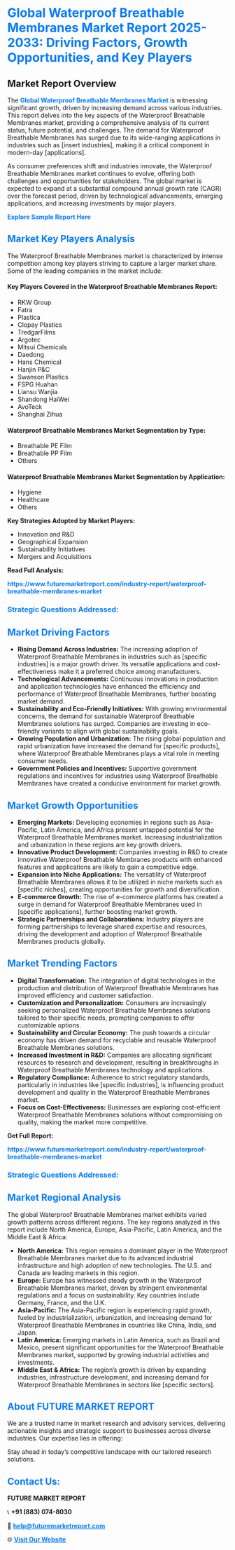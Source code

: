 <h1 style="color: #007BFF;">Global Waterproof Breathable Membranes Market Report 2025-2033: Driving Factors, Growth Opportunities, and Key Players</h1>

<section id="overview">
<h2>Market Report Overview</h2>
<p>The <a href="https://www.futuremarketreport.com/industry-report/waterproof-breathable-membranes-market" style="color: #007BFF; text-decoration: none;"><strong>Global Waterproof Breathable Membranes Market</strong></a> is witnessing significant growth, driven by increasing demand across various industries. This report delves into the key aspects of the Waterproof Breathable Membranes market, providing a comprehensive analysis of its current status, future potential, and challenges. The demand for Waterproof Breathable Membranes has surged due to its wide-ranging applications in industries such as [insert industries], making it a critical component in modern-day [applications].</p>
<p>As consumer preferences shift and industries innovate, the Waterproof Breathable Membranes market continues to evolve, offering both challenges and opportunities for stakeholders. The global market is expected to expand at a substantial compound annual growth rate (CAGR) over the forecast period, driven by technological advancements, emerging applications, and increasing investments by major players.</p>
</section>

<section id="overview">
<p><a href="https://www.futuremarketreport.com/request-sample/reportId=33133" style="color: #007BFF; text-decoration: none;"><strong>Explore Sample Report Here</strong></a></p>
</section>

<section id="key-players">
<h2 style="color: #007BFF;">Market Key Players Analysis</h2>
<p>The Waterproof Breathable Membranes market is characterized by intense competition among key players striving to capture a larger market share. Some of the leading companies in the market include:</p>
<h4>Key Players Covered in the Waterproof Breathable Membranes Report:</h4>
<ul><li>RKW Group</li><li>Fatra</li><li>Plastica</li><li>Clopay Plastics</li><li>TredgarFilms</li><li>Argotec</li><li>Mitsui Chemicals</li><li>Daedong</li><li>Hans Chemical</li><li>Hanjin P&amp;C</li><li>Swanson Plastics</li><li>FSPG Huahan</li><li>Liansu Wanjia</li><li>Shandong HaiWei</li><li>AvoTeck</li><li>Shanghai Zihua</li></ul>
<h4>Waterproof Breathable Membranes Market Segmentation by Type:</h4>
<ul><li>Breathable PE Film</li><li>Breathable PP Film</li><li>Others</li></ul>

<h4>Waterproof Breathable Membranes Market Segmentation by Application:</h4>
<ul><li>Hygiene</li><li>Healthcare</li><li>Others</li></ul>
<p><strong>Key Strategies Adopted by Market Players:</strong></p>
<ul>
<li>Innovation and R&D</li>
<li>Geographical Expansion</li>
<li>Sustainability Initiatives</li>
<li>Mergers and Acquisitions</li>
</ul>
</section>

<section>
<p><strong>Read Full Analysis: </strong></p><a href="https://www.futuremarketreport.com/industry-report/waterproof-breathable-membranes-market" style="color: #007BFF; text-decoration: none;"><strong>https://www.futuremarketreport.com/industry-report/waterproof-breathable-membranes-market</strong></a>
<h3 style="color: #007BFF;">Strategic Questions Addressed:</h3>
</section>

<section id="driving-factors">
<h2 style="color: #007BFF;">Market Driving Factors</h2>
<ul>
<li><strong>Rising Demand Across Industries:</strong> The increasing adoption of Waterproof Breathable Membranes in industries such as [specific industries] is a major growth driver. Its versatile applications and cost-effectiveness make it a preferred choice among manufacturers.</li>
<li><strong>Technological Advancements:</strong> Continuous innovations in production and application technologies have enhanced the efficiency and performance of Waterproof Breathable Membranes, further boosting market demand.</li>
<li><strong>Sustainability and Eco-Friendly Initiatives:</strong> With growing environmental concerns, the demand for sustainable Waterproof Breathable Membranes solutions has surged. Companies are investing in eco-friendly variants to align with global sustainability goals.</li>
<li><strong>Growing Population and Urbanization:</strong> The rising global population and rapid urbanization have increased the demand for [specific products], where Waterproof Breathable Membranes plays a vital role in meeting consumer needs.</li>
<li><strong>Government Policies and Incentives:</strong> Supportive government regulations and incentives for industries using Waterproof Breathable Membranes have created a conducive environment for market growth.</li>
</ul>
</section>

<section id="growth-opportunities">
<h2 style="color: #007BFF;">Market Growth Opportunities</h2>
<ul>
<li><strong>Emerging Markets:</strong> Developing economies in regions such as Asia-Pacific, Latin America, and Africa present untapped potential for the Waterproof Breathable Membranes market. Increasing industrialization and urbanization in these regions are key growth drivers.</li>
<li><strong>Innovative Product Development:</strong> Companies investing in R&D to create innovative Waterproof Breathable Membranes products with enhanced features and applications are likely to gain a competitive edge.</li>
<li><strong>Expansion into Niche Applications:</strong> The versatility of Waterproof Breathable Membranes allows it to be utilized in niche markets such as [specific niches], creating opportunities for growth and diversification.</li>
<li><strong>E-commerce Growth:</strong> The rise of e-commerce platforms has created a surge in demand for Waterproof Breathable Membranes used in [specific applications], further boosting market growth.</li>
<li><strong>Strategic Partnerships and Collaborations:</strong> Industry players are forming partnerships to leverage shared expertise and resources, driving the development and adoption of Waterproof Breathable Membranes products globally.</li>
</ul>
</section>

<section id="trending-factors">
<h2 style="color: #007BFF;">Market Trending Factors</h2>
<ul>
<li><strong>Digital Transformation:</strong> The integration of digital technologies in the production and distribution of Waterproof Breathable Membranes has improved efficiency and customer satisfaction.</li>
<li><strong>Customization and Personalization:</strong> Consumers are increasingly seeking personalized Waterproof Breathable Membranes solutions tailored to their specific needs, prompting companies to offer customizable options.</li>
<li><strong>Sustainability and Circular Economy:</strong> The push towards a circular economy has driven demand for recyclable and reusable Waterproof Breathable Membranes solutions.</li>
<li><strong>Increased Investment in R&D:</strong> Companies are allocating significant resources to research and development, resulting in breakthroughs in Waterproof Breathable Membranes technology and applications.</li>
<li><strong>Regulatory Compliance:</strong> Adherence to strict regulatory standards, particularly in industries like [specific industries], is influencing product development and quality in the Waterproof Breathable Membranes market.</li>
<li><strong>Focus on Cost-Effectiveness:</strong> Businesses are exploring cost-efficient Waterproof Breathable Membranes solutions without compromising on quality, making the market more competitive.</li>
</ul>
</section>

<section>
<p><strong>Get Full Report: </strong></p><a href="https://www.futuremarketreport.com/industry-report/waterproof-breathable-membranes-market" style="color: #007BFF; text-decoration: none;"><strong>https://www.futuremarketreport.com/industry-report/waterproof-breathable-membranes-market</strong></a>
<h3 style="color: #007BFF;">Strategic Questions Addressed:</h3>
</section>


<section id="regional-analysis">
<h2 style="color: #007BFF;">Market Regional Analysis</h2>
<p>The global Waterproof Breathable Membranes market exhibits varied growth patterns across different regions. The key regions analyzed in this report include North America, Europe, Asia-Pacific, Latin America, and the Middle East & Africa:</p>
<ul>
<li><strong>North America:</strong> This region remains a dominant player in the Waterproof Breathable Membranes market due to its advanced industrial infrastructure and high adoption of new technologies. The U.S. and Canada are leading markets in this region.</li>
<li><strong>Europe:</strong> Europe has witnessed steady growth in the Waterproof Breathable Membranes market, driven by stringent environmental regulations and a focus on sustainability. Key countries include Germany, France, and the U.K.</li>
<li><strong>Asia-Pacific:</strong> The Asia-Pacific region is experiencing rapid growth, fueled by industrialization, urbanization, and increasing demand for Waterproof Breathable Membranes in countries like China, India, and Japan.</li>
<li><strong>Latin America:</strong> Emerging markets in Latin America, such as Brazil and Mexico, present significant opportunities for the Waterproof Breathable Membranes market, supported by growing industrial activities and investments.</li>
<li><strong>Middle East & Africa:</strong> The region’s growth is driven by expanding industries, infrastructure development, and increasing demand for Waterproof Breathable Membranes in sectors like [specific sectors].</li>
</ul>
</section>

<footer>
<h2 style="color: #007BFF;">About FUTURE MARKET REPORT</h2>
<p>We are a trusted name in market research and advisory services, delivering actionable insights and strategic support to businesses across diverse industries. Our expertise lies in offering:</p>

<p>Stay ahead in today’s competitive landscape with our tailored research solutions.</p>

<h2 style="color: #007BFF;">Contact Us:</h2>
<p><strong>FUTURE MARKET REPORT</strong></p>
<p>📞 <strong>+91 (883) 074-8030</strong></p>
<p>📧 <strong><a href="mailto:help@futuremarketreport.com" style="color: #007BFF;">help@futuremarketreport.com</a></strong></p>
<p>🌐 <strong><a href="https://www.futuremarketreport.com/" style="color: #007BFF;">Visit Our Website</a></strong></p>
</footer>